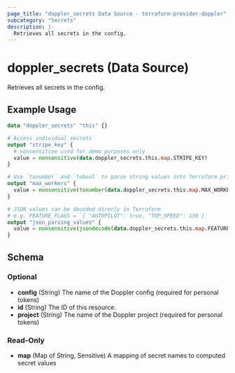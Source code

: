 ```yaml
---
page_title: "doppler_secrets Data Source - terraform-provider-doppler"
subcategory: "Secrets"
description: |-
  Retrieves all secrets in the config.
---
```


# doppler_secrets (Data Source)

Retrieves all secrets in the config.

## Example Usage

```terraform
data "doppler_secrets" "this" {}

# Access individual secrets
output "stripe_key" {
  # nonsensitive used for demo purposes only
  value = nonsensitive(data.doppler_secrets.this.map.STRIPE_KEY)
}

# Use `tonumber` and `tobool` to parse string values into Terraform primatives
output "max_workers" {
  value = nonsensitive(tonumber(data.doppler_secrets.this.map.MAX_WORKERS))
}

# JSON values can be decoded direcly in Terraform
# e.g. FEATURE_FLAGS = `{ "AUTOPILOT": true, "TOP_SPEED": 130 }`
output "json_parsing_values" {
  value = nonsensitive(jsondecode(data.doppler_secrets.this.map.FEATURE_FLAGS)["TOP_SPEED"])
}
```

<!-- schema generated by tfplugindocs -->
## Schema

### Optional

- **config** (String) The name of the Doppler config (required for personal tokens)
- **id** (String) The ID of this resource.
- **project** (String) The name of the Doppler project (required for personal tokens)

### Read-Only

- **map** (Map of String, Sensitive) A mapping of secret names to computed secret values
